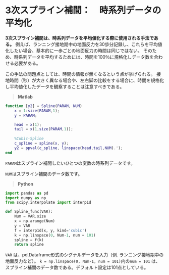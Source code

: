 # 3次スプライン補間：　時系列データの平均化

**3次スプライン補間は、時系列データを平均値化する際に使用される手法である。**
例えば、ランニング接地期中の地面反力を30歩分記録し、これらを平均値化したい場合、基本的に一歩ごとの地面反力の時間は同じではない。
そのため、時系列データを平均するためには、時間を100％に規格化しデータ数を合わせる必要がある。

この手法の問題点としては、時間の情報が無くなるという点が挙げられる。
接地時間（秒）が大きく異なる場合や、左右脚の比較をする場合に、時間を規格化し平均値化したデータを観察することは注意すべきである。

> **Matlab**
``` Matlab
function [y2] = Spline(PARAM, NUM)
    x = 1:size(PARAM,1);
    y = PARAM;    

    head = x(1);
    tail = x(1,size(PARAM,1));
    
    %Cubic-Spline
    c_spline = spline(x, y);      
    y2 = ppval(c_spline, linspace(head,tail,NUM).');
end
```

`PARAM`はスプライン補間したいひとつの変数の時系列データです。

`NUM`はスプライン補間のデータ数です。


> **Python**
``` python
import pandas as pd
import numpy as np
from scipy.interpolate import interp1d

def Spline_func(VAR):
    Num = VAR.size
    x = np.arange(Num)
    y = VAR
    f = interp1d(x, y, kind='cubic')
    k = np.linspace(0, Num-1, num = 101)
    spline = f(k)
    return spline
```

`VAR` は、pd.Dataframe形式のシグナルデータを入力（例. ランニング接地期中の地面反力など）。
`k = np.linspace(0, Num-1, num = 101)`内の`num = 101` は、スプライン補間のデータ数である。デフォルト設定は101点としている。
